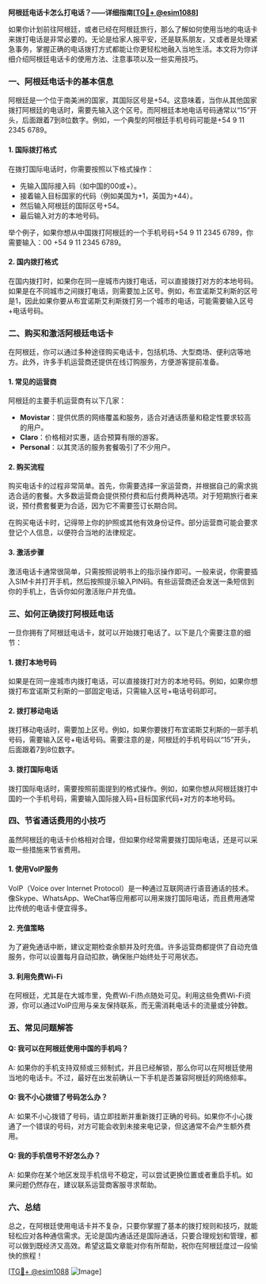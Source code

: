**阿根廷电话卡怎么打电话？——详细指南[[TG💪+ @esim1088](https://t.me/s/esim1088)]**

如果你计划前往阿根廷，或者已经在阿根廷旅行，那么了解如何使用当地的电话卡来拨打电话是非常必要的。无论是给家人报平安，还是联系朋友，又或者是处理紧急事务，掌握正确的电话拨打方式都能让你更轻松地融入当地生活。本文将为你详细介绍阿根廷电话卡的使用方法、注意事项以及一些实用技巧。

### 一、阿根廷电话卡的基本信息

阿根廷是一个位于南美洲的国家，其国际区号是+54。这意味着，当你从其他国家拨打阿根廷的电话时，需要先输入这个区号。而阿根廷本地电话号码通常以“15”开头，后面跟着7到8位数字。例如，一个典型的阿根廷手机号码可能是+54 9 11 2345 6789。

#### 1. 国际拨打格式
在拨打国际电话时，你需要按照以下格式操作：
- 先输入国际接入码（如中国的00或+）。
- 接着输入目标国家的代码（例如美国为+1，英国为+44）。
- 然后输入阿根廷的国际区号+54。
- 最后输入对方的本地号码。

举个例子，如果你想从中国拨打阿根廷的一个手机号码+54 9 11 2345 6789，你需要输入：00 +54 9 11 2345 6789。

#### 2. 国内拨打格式
在国内拨打时，如果你在同一座城市内拨打电话，可以直接拨打对方的本地号码。如果是在不同城市之间拨打电话，则需要加上区号。例如，布宜诺斯艾利斯的区号是1，因此如果你要从布宜诺斯艾利斯拨打另一个城市的电话，可能需要输入区号+电话号码。

### 二、购买和激活阿根廷电话卡

在阿根廷，你可以通过多种途径购买电话卡，包括机场、大型商场、便利店等地方。此外，许多手机运营商还提供在线订购服务，方便游客提前准备。

#### 1. 常见的运营商
阿根廷的主要手机运营商有以下几家：
- **Movistar**：提供优质的网络覆盖和服务，适合对通话质量和稳定性要求较高的用户。
- **Claro**：价格相对实惠，适合预算有限的游客。
- **Personal**：以其灵活的服务套餐吸引了不少用户。

#### 2. 购买流程
购买电话卡的过程非常简单。首先，你需要选择一家运营商，并根据自己的需求挑选合适的套餐。大多数运营商会提供预付费和后付费两种选项。对于短期旅行者来说，预付费套餐更为合适，因为它不需要签订长期合同。

在购买电话卡时，记得带上你的护照或其他有效身份证件。部分运营商可能会要求登记个人信息，以便符合当地的法律规定。

#### 3. 激活步骤
激活电话卡通常很简单，只需按照说明书上的指示操作即可。一般来说，你需要插入SIM卡并打开手机，然后按照提示输入PIN码。有些运营商还会发送一条短信到你的手机上，告诉你如何激活账户并充值。

### 三、如何正确拨打阿根廷电话

一旦你拥有了阿根廷电话卡，就可以开始拨打电话了。以下是几个需要注意的细节：

#### 1. 拨打本地号码
如果是在同一座城市内拨打电话，可以直接拨打对方的本地号码。例如，如果你想拨打布宜诺斯艾利斯的一部固定电话，只需输入区号+电话号码即可。

#### 2. 拨打移动电话
拨打移动电话时，需要加上区号。例如，如果你要拨打布宜诺斯艾利斯的一部手机号码，需要输入区号+电话号码。需要注意的是，阿根廷的手机号码以“15”开头，后面跟着7到8位数字。

#### 3. 拨打国际电话
拨打国际电话时，需要按照前面提到的格式操作。例如，如果你想从阿根廷拨打中国的一个手机号码，需要输入国际接入码+目标国家代码+对方的本地号码。

### 四、节省通话费用的小技巧

虽然阿根廷的电话卡价格相对合理，但如果你经常需要拨打国际电话，还是可以采取一些措施来节省费用。

#### 1. 使用VoIP服务
VoIP（Voice over Internet Protocol）是一种通过互联网进行语音通话的技术。像Skype、WhatsApp、WeChat等应用都可以用来拨打国际电话，而且费用通常比传统的电话卡便宜得多。

#### 2. 充值策略
为了避免通话中断，建议定期检查余额并及时充值。许多运营商都提供了自动充值服务，你可以设置每月自动扣款，确保账户始终处于可用状态。

#### 3. 利用免费Wi-Fi
在阿根廷，尤其是在大城市里，免费Wi-Fi热点随处可见。利用这些免费Wi-Fi资源，你可以通过VoIP应用与亲友保持联系，而无需消耗电话卡的流量或分钟数。

### 五、常见问题解答

#### Q: 我可以在阿根廷使用中国的手机吗？
A: 如果你的手机支持双频或三频制式，并且已经解锁，那么你可以在阿根廷使用当地的电话卡。不过，最好在出发前确认一下手机是否兼容阿根廷的网络频率。

#### Q: 我不小心拨错了号码怎么办？
A: 如果不小心拨错了号码，请立即挂断并重新拨打正确的号码。如果你不小心拨通了一个错误的号码，对方可能会收到未接来电记录，但这通常不会产生额外费用。

#### Q: 我的手机信号不好怎么办？
A: 如果你在某个地区发现手机信号不稳定，可以尝试更换位置或者重启手机。如果问题仍然存在，建议联系运营商客服寻求帮助。

### 六、总结

总之，在阿根廷使用电话卡并不复杂，只要你掌握了基本的拨打规则和技巧，就能轻松应对各种通信需求。无论是国内通话还是国际通话，只要合理规划和管理，都可以做到既经济又高效。希望这篇文章能对你有所帮助，祝你在阿根廷度过一段愉快的旅程！

[[TG💪+ @esim1088](https://t.me/s/esim1088) ![Image](https://i.postimg.cc/4NQfJmqS/Snipaste-2025-05-13-00-14-12.png)]